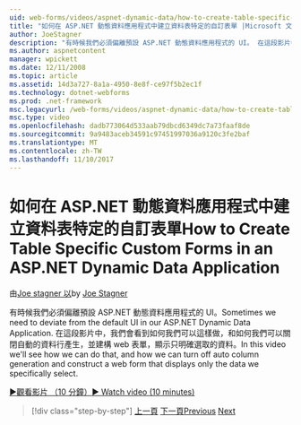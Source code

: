 ```yaml
---
uid: web-forms/videos/aspnet-dynamic-data/how-to-create-table-specific-custom-forms-in-an-aspnet-dynamic-data-application
title: "如何在 ASP.NET 動態資料應用程式中建立資料表特定的自訂表單 |Microsoft 文件"
author: JoeStagner
description: "有時候我們必須偏離預設 ASP.NET 動態資料應用程式的 UI。 在這段影片中，我們會看到如何我們可以這樣做，和如何我們可以關閉..."
ms.author: aspnetcontent
manager: wpickett
ms.date: 12/11/2008
ms.topic: article
ms.assetid: 14d3a727-8a1a-4950-8e8f-ce97f5b2ec1f
ms.technology: dotnet-webforms
ms.prod: .net-framework
msc.legacyurl: /web-forms/videos/aspnet-dynamic-data/how-to-create-table-specific-custom-forms-in-an-aspnet-dynamic-data-application
msc.type: video
ms.openlocfilehash: dadb773064d533aab79dbcd6349dc7a73faaf8de
ms.sourcegitcommit: 9a9483aceb34591c97451997036a9120c3fe2baf
ms.translationtype: MT
ms.contentlocale: zh-TW
ms.lasthandoff: 11/10/2017
---
```

<a name="how-to-create-table-specific-custom-forms-in-an-aspnet-dynamic-data-application"></a><span data-ttu-id="22473-104">如何在 ASP.NET 動態資料應用程式中建立資料表特定的自訂表單</span><span class="sxs-lookup"><span data-stu-id="22473-104">How to Create Table Specific Custom Forms in an ASP.NET Dynamic Data Application</span></span>
====================
<span data-ttu-id="22473-105">由[Joe stagner 以](https://github.com/JoeStagner)</span><span class="sxs-lookup"><span data-stu-id="22473-105">by [Joe Stagner](https://github.com/JoeStagner)</span></span>

<span data-ttu-id="22473-106">有時候我們必須偏離預設 ASP.NET 動態資料應用程式的 UI。</span><span class="sxs-lookup"><span data-stu-id="22473-106">Sometimes we need to deviate from the default UI in our ASP.NET Dynamic Data Application.</span></span> <span data-ttu-id="22473-107">在這段影片中，我們會看到如何我們可以這樣做，和如何我們可以關閉自動的資料行產生，並建構 web 表單，顯示只明確選取的資料。</span><span class="sxs-lookup"><span data-stu-id="22473-107">In this video we'll see how we can do that, and how we can turn off auto column generation and construct a web form that displays only the data we specifically select.</span></span>

[<span data-ttu-id="22473-108">&#9654;觀看影片 （10 分鐘）</span><span class="sxs-lookup"><span data-stu-id="22473-108">&#9654; Watch video (10 minutes)</span></span>](https://channel9.msdn.com/Blogs/ASP-NET-Site-Videos/how-to-create-table-specific-custom-forms-in-an-aspnet-dynamic-data-application)

>[!div class="step-by-step"]
<span data-ttu-id="22473-109">[上一頁](how-to-remove-columns-from-your-dynamicdata-data-grids.md)
[下一頁](aspnet-dynamic-data-custom-form-formatting.md)</span><span class="sxs-lookup"><span data-stu-id="22473-109">[Previous](how-to-remove-columns-from-your-dynamicdata-data-grids.md)
[Next](aspnet-dynamic-data-custom-form-formatting.md)</span></span>
